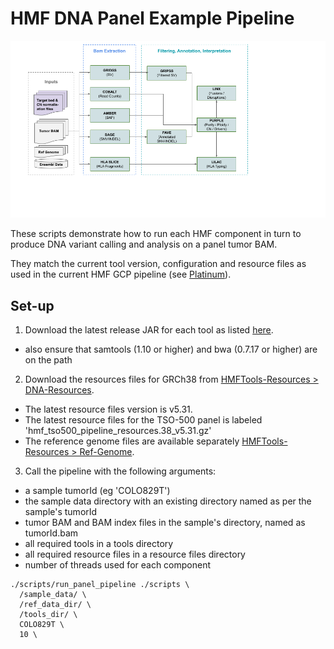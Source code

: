 # HMF DNA Panel Example Pipeline

![HMF_Pipeline](./hmf_tools_panel_pipeline.png)

These scripts demonstrate how to run each HMF component in turn to produce DNA variant calling and analysis on a panel tumor BAM. 

They match the current tool version, configuration and resource files as used in the current HMF GCP pipeline (see [Platinum](https://github.com/hartwigmedical/platinum)). 

## Set-up

1. Download the latest release JAR for each tool as listed [here](https://github.com/hartwigmedical/hmftools#current-versions).
- also ensure that samtools (1.10 or higher) and bwa (0.7.17 or higher) are on the path

2. Download the resources files for GRCh38 from [HMFTools-Resources > DNA-Resources](https://resources.hartwigmedicalfoundation.nl/). 
- The latest resource files version is v5.31. 
- The latest resource files for the TSO-500 panel is labeled 'hmf_tso500_pipeline_resources.38_v5.31.gz'
- The reference genome files are available separately [HMFTools-Resources > Ref-Genome](https://resources.hartwigmedicalfoundation.nl/).

3. Call the pipeline with the following arguments:
- a sample tumorId (eg 'COLO829T')
- the sample data directory with an existing directory named as per the sample's tumorId
- tumor BAM and BAM index files in the sample's directory, named as tumorId.bam
- all required tools in a tools directory
- all required resource files in a resource files directory
- number of threads used for each component

```
./scripts/run_panel_pipeline ./scripts \
  /sample_data/ \
  /ref_data_dir/ \
  /tools_dir/ \
  COLO829T \
  10 \
```  


